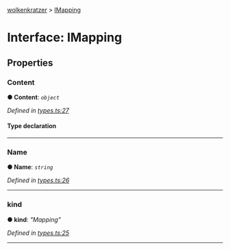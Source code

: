 [wolkenkratzer](../README.md) > [IMapping](../interfaces/imapping.md)



# Interface: IMapping


## Properties
<a id="content"></a>

###  Content

**●  Content**:  *`object`* 

*Defined in [types.ts:27](https://github.com/arminhammer/wolkenkratzer/blob/a25dcce/src/types.ts#L27)*


#### Type declaration


[s: `string`]: `any`






___

<a id="name"></a>

###  Name

**●  Name**:  *`string`* 

*Defined in [types.ts:26](https://github.com/arminhammer/wolkenkratzer/blob/a25dcce/src/types.ts#L26)*





___

<a id="kind"></a>

###  kind

**●  kind**:  *"Mapping"* 

*Defined in [types.ts:25](https://github.com/arminhammer/wolkenkratzer/blob/a25dcce/src/types.ts#L25)*





___


